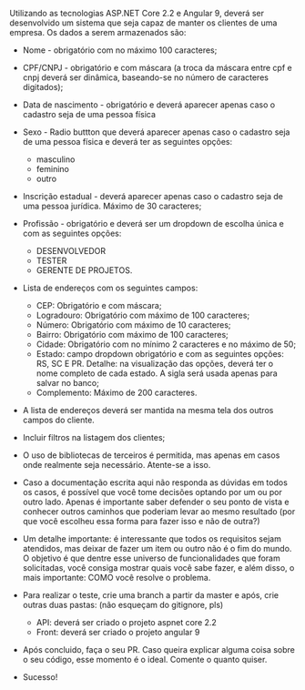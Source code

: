 Utilizando as tecnologias ASP.NET Core 2.2 e Angular 9, deverá ser desenvolvido um sistema que seja capaz de manter os clientes de uma empresa. Os dados a serem armazenados são:

- Nome - obrigatório com no máximo 100 caracteres;
- CPF/CNPJ - obrigatório e com máscara (a troca da máscara entre cpf e cnpj deverá ser dinâmica, baseando-se no número de caracteres digitados);
- Data de nascimento - obrigatório e deverá aparecer apenas caso o cadastro seja de uma pessoa física
- Sexo - Radio buttton que deverá aparecer apenas caso o cadastro seja de uma pessoa física e deverá ter as seguintes opções:
     - masculino
     - feminino
     - outro
- Inscrição estadual - deverá aparecer apenas caso o cadastro seja de uma pessoa jurídica. Máximo de 30 caracteres;
- Profissão - obrigatório e deverá ser um dropdown de escolha única e com as seguintes opções: 
    - DESENVOLVEDOR
    - TESTER
    - GERENTE DE PROJETOS.
- Lista de endereços com os seguintes campos:
   - CEP: Obrigatório e com máscara;
   - Logradouro: Obrigatório com máximo de 100 caracteres;
   - Número: Obrigatório com máximo de 10 caracteres;
   - Bairro: Obrigatório com máximo de 100 caracteres;
   - Cidade: Obrigatório com no mínimo 2 caracteres e no máximo de 50;
   - Estado: campo dropdown obrigatório e com as seguintes opções: RS, SC E PR. Detalhe: na visualização das opções, deverá ter o nome completo de cada estado. A sigla será usada apenas para salvar no banco;
   - Complemento: Máximo de 200 caracteres.
 - A lista de endereços deverá ser mantida na mesma tela dos outros campos do cliente.
 - Incluir filtros na listagem dos clientes;
 - O uso de bibliotecas de terceiros é permitida, mas apenas em casos onde realmente seja necessário. Atente-se a isso.
 - Caso a documentação escrita aqui não responda as dúvidas em todos os casos, é possível que você tome decisões optando por um ou por outro lado. Apenas é importante saber defender o seu ponto de vista e conhecer outros caminhos que poderiam levar ao mesmo resultado (por que você escolheu essa forma para fazer isso e não de outra?)
 - Um detalhe importante: é interessante que todos os requisitos sejam atendidos, mas deixar de fazer um item ou outro não é o fim do mundo. O objetivo é que dentre esse universo de funcionalidades que foram solicitadas, você consiga mostrar quais você sabe fazer, e além disso, o mais importante: COMO você resolve o problema.
 
 - Para realizar o teste, crie uma branch a partir da master e após, crie outras duas pastas: (não esqueçam do gitignore, pls)
   - API: deverá ser criado o projeto aspnet core 2.2
   - Front: deverá ser criado o projeto angular 9
 - Após concluido, faça o seu PR. Caso queira explicar alguma coisa sobre o seu código, esse momento é o ideal. Comente o quanto quiser.
 
 - Sucesso!
